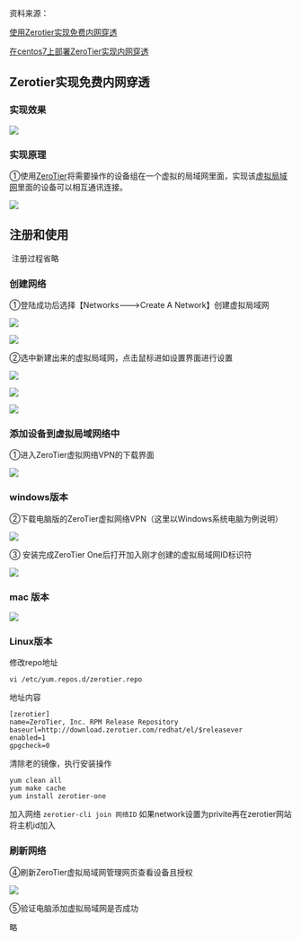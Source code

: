 资料来源：

[使用Zerotier实现免费内网穿透](https://coffeemilk.blog.csdn.net/article/details/119360712?spm=1001.2101.3001.6650.4&utm_medium=distribute.pc_relevant.none-task-blog-2%7Edefault%7ECTRLIST%7ERate-4-119360712-blog-123423221.pc_relevant_paycolumn_v3&depth_1-utm_source=distribute.pc_relevant.none-task-blog-2%7Edefault%7ECTRLIST%7ERate-4-119360712-blog-123423221.pc_relevant_paycolumn_v3&utm_relevant_index=6)

[在centos7上部署ZeroTier实现内网穿透](https://blog.csdn.net/qq_33887096/article/details/114532957?spm=1001.2101.3001.6650.3&utm_medium=distribute.pc_relevant.none-task-blog-2%7Edefault%7ECTRLIST%7ERate-3-114532957-blog-121034648.pc_relevant_paycolumn_v3&depth_1-utm_source=distribute.pc_relevant.none-task-blog-2%7Edefault%7ECTRLIST%7ERate-3-114532957-blog-121034648.pc_relevant_paycolumn_v3&utm_relevant_index=6)



## Zerotier实现免费内网穿透

### 实现效果

![](large/e6c9d24ely1h3ek9kmx4yj210r0ozwgb.jpg)

### 实现原理

①使用[ZeroTier](https://www.zerotier.com/download/)将需要操作的设备组在一个虚拟的局域网里面，实现该[虚拟局域网](https://so.csdn.net/so/search?q=%E8%99%9A%E6%8B%9F%E5%B1%80%E5%9F%9F%E7%BD%91&spm=1001.2101.3001.7020)里面的设备可以相互通讯连接。

![](large/e6c9d24ely1h3ekagwuyrj21ec0qudie.jpg)



## 注册和使用

​	注册过程省略

### 创建网络

①登陆成功后选择【Networks--->Create A Network】创建虚拟局域网

![](large/e6c9d24ely1h3ekbsh6f3j21qk0cv3zx.jpg)

![](large/e6c9d24ely1h3ekby2f2sj21yu0kbq5m.jpg)


 ②选中新建出来的虚拟局域网，点击鼠标进如设置界面进行设置

![](large/e6c9d24ely1h3ekcl3av7j21y30qgdkc.jpg)


![](large/e6c9d24ely1h3ekcuhdclj21i50u00wh.jpg)



![](large/e6c9d24ely1h3ekcyua4lj20zl0nfq5c.jpg)

### 添加设备到虚拟局域网络中

①进入ZeroTier虚拟网络VPN的下载界面 

![](large/e6c9d24ely1h3ekdwpohsj21q90dr761.jpg)

### windows版本

 ②下载电脑版的ZeroTier虚拟网络VPN（这里以Windows系统电脑为例说明）

![](large/e6c9d24ely1h3ekeb18hkj219t0u0n1a.jpg)



③ 安装完成ZeroTier One后打开加入刚才创建的虚拟局域网ID标识符

![](large/e6c9d24ely1h3ekepoockj20s20h7tae.jpg)

### mac 版本

![](large/e6c9d24ely1h3ekhic4afj20jq0bst9p.jpg)

### Linux版本

修改repo地址

`vi /etc/yum.repos.d/zerotier.repo`

地址内容

~~~~properties
[zerotier]
name=ZeroTier, Inc. RPM Release Repository
baseurl=http://download.zerotier.com/redhat/el/$releasever
enabled=1
gpgcheck=0
~~~~

清除老的镜像，执行安装操作

~~~~shell
yum clean all
yum make cache
yum install zerotier-one
~~~~

加入网络
`zerotier-cli join 网络ID`
如果network设置为privite再在zerotier网站将主机id加入



### 刷新网络

 ④刷新ZeroTier虚拟局域网管理网页查看设备且授权

![](large/e6c9d24ely1h3ekftlb5ij21880u00wl.jpg)

 ⑤验证电脑添加虚拟局域网是否成功

略



